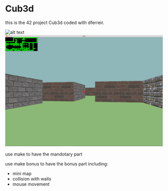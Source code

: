 # Cub3d
this is the 42 project Cub3d coded with dferreir.

![alt text](https://github.com/joerober-03/Cub3d/tree/master/img/sc1.png?raw=true)
![Screenshot](img/sc1.png)

use make to have the mandotary part

use make bonus to have the bonus part including:
- mini map
- collision with walls
- mouse movement

